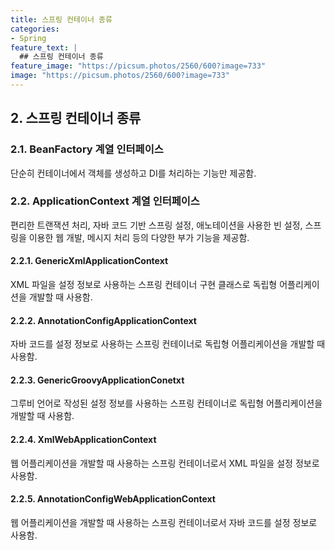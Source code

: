 ```yaml
---
title: 스프링 컨테이너 종류
categories:
- Spring
feature_text: |
  ## 스프링 컨테이너 종류
feature_image: "https://picsum.photos/2560/600?image=733"
image: "https://picsum.photos/2560/600?image=733"
---
```


## 2. 스프링 컨테이너 종류
### 2.1. BeanFactory 계열 인터페이스


단순히 컨테이너에서 객체를 생성하고 DI를 처리하는 기능만 제공함.


### 2.2. ApplicationContext 계열 인터페이스


편리한 트랜잭션 처리, 자바 코드 기반 스프링 설정, 애노테이션을 사용한 빈 설정, 스프링을 이용한 웹 개발, 메시지 처리 등의 다양한 부가 기능을 제공함.


#### 2.2.1. GenericXmlApplicationContext


XML 파일을 설정 정보로 사용하는 스프링 컨테이너 구현 클래스로 독립형 어플리케이션을 개발할 때 사용함.


#### 2.2.2. AnnotationConfigApplicationContext


자바 코드를 설정 정보로 사용하는 스프링 컨테이너로 독립형 어플리케이션을 개발할 때 사용함.


#### 2.2.3. GenericGroovyApplicationConetxt


그루비 언어로 작성된 설정 정보를 사용하는 스프링 컨테이너로 독립형 어플리케이션을 개발할 때 사용함.


#### 2.2.4. XmlWebApplicationContext


웹 어플리케이션을 개발할 때 사용하는 스프링 컨테이너로서 XML 파일을 설정 정보로 사용함.


#### 2.2.5. AnnotationConfigWebApplicationContext


웹 어플리케이션을 개발할 때 사용하는 스프링 컨테이너로서 자바 코드를 설정 정보로 사용함.
